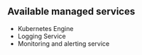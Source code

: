 ## Available managed services

- Kubernetes Engine
- Logging Service
- Monitoring and alerting service
